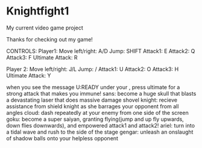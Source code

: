# Knightfight1
My current video game project

Thanks for checking out my game!

CONTROLS:
Player1:
Move left/right: A/D
Jump: SHIFT
Attack1: E
Attack2: Q
Attack3: F
Ultimate Attack: R

Player 2:
Move left/right: J/L
Jump: /
Attack1: U
Attack2: O
Attack3: H
Ultimate Attack: Y

when you see the message U:READY under your , press ultimate for a strong attack that makes you immune!
sans: become a huge skull that blasts a devastating laser that does massive damage
shovel knight: recieve assistance from shield knight as she barrages your opponent from all angles
cloud: dash repeatedly at your enemy from one side of the screen
goku: become a super saiyan, granting flying(jump and up fly upwards, down flies downwards), and empowered attack1 and attack2!
ariel: turn into a tidal wave and rush to the side of the stage
gengar: unleash an onslaught of shadow balls onto your helpless opponent
